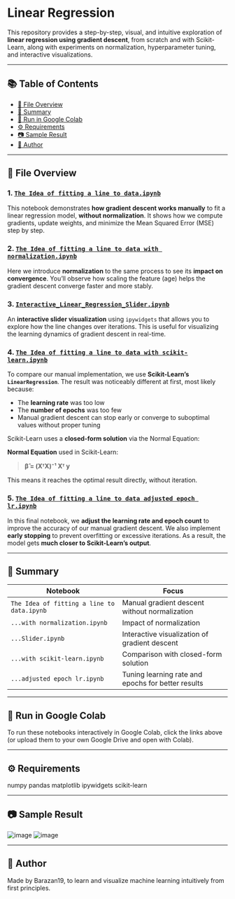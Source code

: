 # Linear Regression

This repository provides a step-by-step, visual, and intuitive exploration of **linear regression using gradient descent**, from scratch and with Scikit-Learn, along with experiments on normalization, hyperparameter tuning, and interactive visualizations.

---

## 📚 Table of Contents

- [📁 File Overview](#-file-overview)
- [📌 Summary](#-summary)
- [🚀 Run in Google Colab](#-run-in-google-colab)
- [⚙️ Requirements](#️-requirements)
- [📷 Sample Result](#-sample-result)
- [🧠 Author](#-author)

---
## 📁 File Overview

### 1. [`The Idea of fitting a line to data.ipynb`](https://colab.research.google.com/drive/your_link_here)
This notebook demonstrates **how gradient descent works manually** to fit a linear regression model, **without normalization**. It shows how we compute gradients, update weights, and minimize the Mean Squared Error (MSE) step by step.

### 2. [`The Idea of fitting a line to data with normalization.ipynb`](https://colab.research.google.com/drive/your_link_here)
Here we introduce **normalization** to the same process to see its **impact on convergence**. You’ll observe how scaling the feature (age) helps the gradient descent converge faster and more stably.

### 3. [`Interactive_Linear_Regression_Slider.ipynb`](https://colab.research.google.com/drive/your_link_here)
An **interactive slider visualization** using `ipywidgets` that allows you to explore how the line changes over iterations. This is useful for visualizing the learning dynamics of gradient descent in real-time.

### 4. [`The Idea of fitting a line to data with scikit-learn.ipynb`](https://colab.research.google.com/drive/your_link_here)
To compare our manual implementation, we use **Scikit-Learn’s `LinearRegression`**. The result was noticeably different at first, most likely because:
- The **learning rate** was too low
- The **number of epochs** was too few
- Manual gradient descent can stop early or converge to suboptimal values without proper tuning

Scikit-Learn uses a **closed-form solution** via the Normal Equation:

**Normal Equation** used in Scikit-Learn:

> **β̂ = (XᵀX)⁻¹ Xᵀ y**


This means it reaches the optimal result directly, without iteration.

### 5. [`The Idea of fitting a line to data adjusted epoch lr.ipynb`](https://colab.research.google.com/drive/your_link_here)
In this final notebook, we **adjust the learning rate and epoch count** to improve the accuracy of our manual gradient descent. We also implement **early stopping** to prevent overfitting or excessive iterations. As a result, the model gets **much closer to Scikit-Learn’s output**.

---

## 📌 Summary

| Notebook | Focus |
|----------|-------|
| `The Idea of fitting a line to data.ipynb` | Manual gradient descent without normalization |
| `...with normalization.ipynb` | Impact of normalization |
| `...Slider.ipynb` | Interactive visualization of gradient descent |
| `...with scikit-learn.ipynb` | Comparison with closed-form solution |
| `...adjusted epoch lr.ipynb` | Tuning learning rate and epochs for better results |

---

## 🚀 Run in Google Colab

To run these notebooks interactively in Google Colab, click the links above (or upload them to your own Google Drive and open with Colab).

---

## ⚙️ Requirements

numpy
pandas
matplotlib
ipywidgets
scikit-learn


---
## 📷 Sample Result

![image](https://github.com/user-attachments/assets/b3234085-d336-4413-a73c-a93c86dd3c0d)
![image](https://github.com/user-attachments/assets/87edd1f9-5121-4f6e-a2df-2eb88c598aa8)


---

## 🧠 Author

Made by Barazan19, to learn and visualize machine learning intuitively from first principles.

